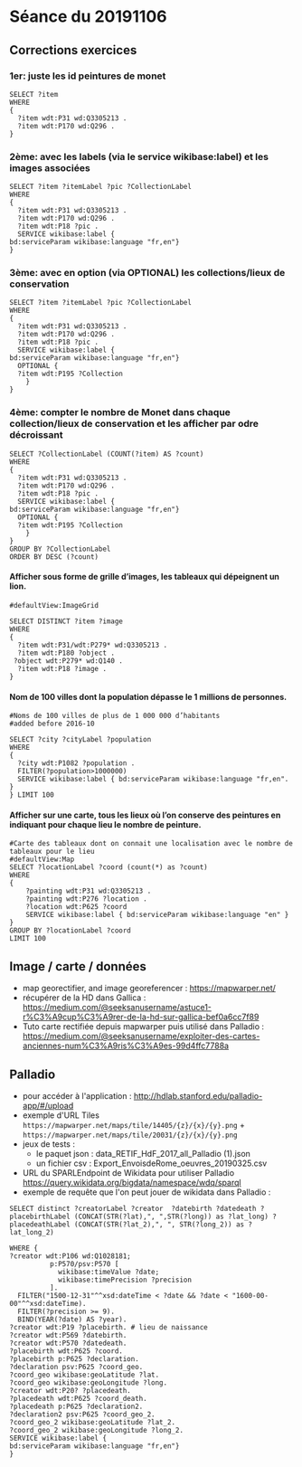 # Séance du 20191106
## Corrections exercices

### 1er: juste les id peintures de monet 
```sparql
SELECT ?item 
WHERE
{
  ?item wdt:P31 wd:Q3305213 .
  ?item wdt:P170 wd:Q296 .
}
```

### 2ème: avec les labels (via le service wikibase:label) et les images associées
```sparql
SELECT ?item ?itemLabel ?pic ?CollectionLabel
WHERE
{
  ?item wdt:P31 wd:Q3305213 .
  ?item wdt:P170 wd:Q296 .
  ?item wdt:P18 ?pic .
  SERVICE wikibase:label { 
bd:serviceParam wikibase:language "fr,en"}
}
```

### 3ème: avec en option (via OPTIONAL) les collections/lieux de conservation
```sparql
SELECT ?item ?itemLabel ?pic ?CollectionLabel
WHERE
{
  ?item wdt:P31 wd:Q3305213 .
  ?item wdt:P170 wd:Q296 .
  ?item wdt:P18 ?pic .
  SERVICE wikibase:label { 
bd:serviceParam wikibase:language "fr,en"}
  OPTIONAL { 
  ?item wdt:P195 ?Collection
    }
}
```
### 4ème: compter le nombre de Monet dans chaque collection/lieux de conservation et les afficher par odre décroissant
```sparql
SELECT ?CollectionLabel (COUNT(?item) AS ?count)
WHERE
{
  ?item wdt:P31 wd:Q3305213 .
  ?item wdt:P170 wd:Q296 .
  ?item wdt:P18 ?pic .
  SERVICE wikibase:label { 
bd:serviceParam wikibase:language "fr,en"}
  OPTIONAL { 
  ?item wdt:P195 ?Collection
    }
}
GROUP BY ?CollectionLabel
ORDER BY DESC (?count)
```

#### Afficher sous forme de grille d’images, les tableaux qui dépeignent un lion.

````sparql
#defaultView:ImageGrid

SELECT DISTINCT ?item ?image
WHERE
{
  ?item wdt:P31/wdt:P279* wd:Q3305213 .  
  ?item wdt:P180 ?object .
 ?object wdt:P279* wd:Q140 . 
  ?item wdt:P18 ?image .
}
````

#### Nom de 100 villes dont la population dépasse le 1 millions de personnes.

````sparql
#Noms de 100 villes de plus de 1 000 000 d’habitants
#added before 2016-10

SELECT ?city ?cityLabel ?population
WHERE
{
  ?city wdt:P1082 ?population . 
  FILTER(?population>1000000)
  SERVICE wikibase:label { bd:serviceParam wikibase:language "fr,en". }
} LIMIT 100
````

#### Afficher sur une carte, tous les lieux où l’on conserve des peintures en indiquant pour chaque lieu le nombre de peinture.

````sparql
#Carte des tableaux dont on connait une localisation avec le nombre de tableaux pour le lieu
#defaultView:Map
SELECT ?locationLabel ?coord (count(*) as ?count)
WHERE
{
    ?painting wdt:P31 wd:Q3305213 .
    ?painting wdt:P276 ?location .
	?location wdt:P625 ?coord
	SERVICE wikibase:label { bd:serviceParam wikibase:language "en" }      
}
GROUP BY ?locationLabel ?coord
LIMIT 100

````

## Image / carte / données

* map georectifier, and image georeferencer : https://mapwarper.net/ 
* récupérer de la HD dans Gallica : https://medium.com/@seeksanusername/astuce1-r%C3%A9cup%C3%A9rer-de-la-hd-sur-gallica-bef0a6cc7f89
* Tuto carte rectifiée depuis mapwarper puis utilisé dans Palladio : https://medium.com/@seeksanusername/exploiter-des-cartes-anciennes-num%C3%A9ris%C3%A9es-99d4ffc7788a

## Palladio
* pour accéder à l'application : http://hdlab.stanford.edu/palladio-app/#/upload
* exemple d'URL Tiles `https://mapwarper.net/maps/tile/14405/{z}/{x}/{y}.png` + `https://mapwarper.net/maps/tile/20031/{z}/{x}/{y}.png`
* jeux de tests :
	* le paquet json : data_RETIF_HdF_2017_all_Palladio (1).json
	* un fichier csv : Export_EnvoisdeRome_oeuvres_20190325.csv
* URL du SPARLEndpoint de Wikidata pour utiliser Palladio
https://query.wikidata.org/bigdata/namespace/wdq/sparql
* exemple de requête que l'on peut jouer de wikidata dans Palladio : 
````sparql
SELECT distinct ?creatorLabel ?creator  ?datebirth ?datedeath ?placebirthLabel (CONCAT(STR(?lat),", ",STR(?long)) as ?lat_long) ?placedeathLabel (CONCAT(STR(?lat_2),", ", STR(?long_2)) as ?lat_long_2)

WHERE {
?creator wdt:P106 wd:Q1028181;
          p:P570/psv:P570 [
            wikibase:timeValue ?date;
            wikibase:timePrecision ?precision
          ].
  FILTER("1500-12-31"^^xsd:dateTime < ?date && ?date < "1600-00-00"^^xsd:dateTime).
  FILTER(?precision >= 9).
  BIND(YEAR(?date) AS ?year).
?creator wdt:P19 ?placebirth. # lieu de naissance 
?creator wdt:P569 ?datebirth.
?creator wdt:P570 ?datedeath. 
?placebirth wdt:P625 ?coord.
?placebirth p:P625 ?declaration.
?declaration psv:P625 ?coord_geo.
?coord_geo wikibase:geoLatitude ?lat.
?coord_geo wikibase:geoLongitude ?long.
?creator wdt:P20? ?placedeath. 
?placedeath wdt:P625 ?coord_death.
?placedeath p:P625 ?declaration2.
?declaration2 psv:P625 ?coord_geo_2.
?coord_geo_2 wikibase:geoLatitude ?lat_2.
?coord_geo_2 wikibase:geoLongitude ?long_2.
SERVICE wikibase:label { 
bd:serviceParam wikibase:language "fr,en"}
}

````

